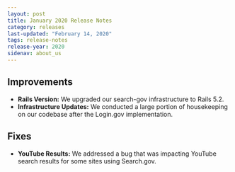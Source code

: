 ```yaml
---
layout: post
title: January 2020 Release Notes
category: releases
last-updated: "February 14, 2020"
tags: release-notes
release-year: 2020
sidenav: about_us
---
```


## Improvements

* **Rails Version:** We upgraded our search-gov infrastructure to Rails 5.2.
* **Infrastructure Updates:** We conducted a large portion of housekeeping on our codebase after the Login.gov implementation.

## Fixes

* **YouTube Results:** We addressed a bug that was impacting YouTube search results for some sites using Search.gov.

